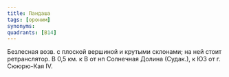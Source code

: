 ```yaml
---
title: Пандаша
tags: [ороним]
synonyms:
quadrants: [В14]
---
```


Безлесная возв. с плоской вершиной и крутыми склонами; на ней стоит
ретранслятор. В 0,5 км. к В от нп Солнечная Долина (Судак.), к ЮЗ от г.
Сююрю-Кая IV.
